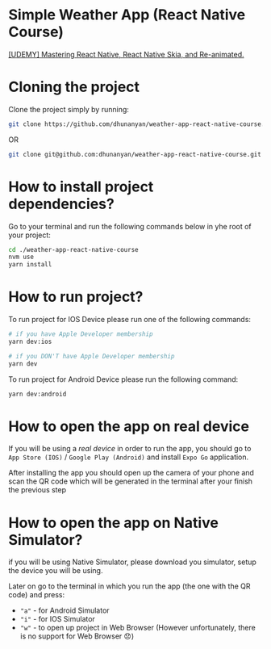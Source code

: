# Simple Weather App (React Native Course)

[\[UDEMY\] Mastering React Native, React Native Skia, and Re-animated.](https://www.udemy.com/course/mastering-react-native-react-native-skia-and-re-animated)

# Cloning the project

Clone the project simply by running:

```bash
git clone https://github.com/dhunanyan/weather-app-react-native-course.git
```

OR

```bash
git clone git@github.com:dhunanyan/weather-app-react-native-course.git
```

# How to install project dependencies?

Go to your terminal and run the following commands below in yhe root of your project:

```bash
cd ./weather-app-react-native-course
nvm use
yarn install
```

# How to run project?

To run project for IOS Device please run one of the following commands:

```bash
# if you have Apple Developer membership
yarn dev:ios

# if you DON'T have Apple Developer membership
yarn dev
```

To run project for Android Device please run the following command:

```bash
yarn dev:android
```

# How to open the app on real device

If you will be using a _real device_ in order to run the app, you should go to `App Store (IOS)` / `Google Play (Android)` and install `Expo Go` application.

After installing the app you should open up the camera of your phone and scan the QR code which will be generated in the terminal after your finish the previous step

# How to open the app on Native Simulator?

if you will be using Native Simulator, please download you simulator, setup the device you will be using.

Later on go to the terminal in which you run the app (the one with the QR code) and press:

- `"a"` - for Android Simulator
- `"i"` - for IOS Simulator
- `"w"` - to open up project in Web Browser (However unfortunately, there is no support for Web Browser :disappointed:)
